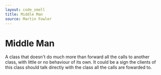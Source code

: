 ```yaml
---
layout: code_smell
title: Middle Man
source: Martin Fowler
---
```


# Middle Man
A class that doesn't do much more than forward all the calls to another class, with little or no behaviour of its own. It could be a sign the clients of this class should talk directly with the class all the calls are fowarded to.